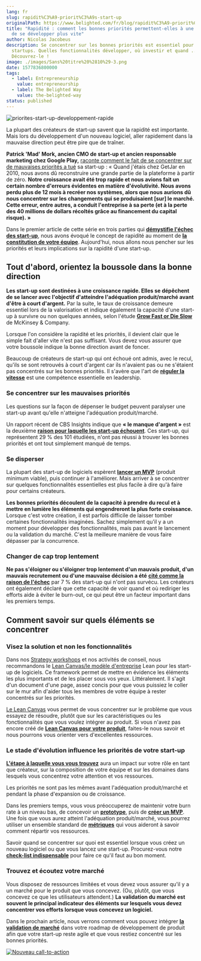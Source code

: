 ```yaml
---
lang: fr
slug: rapidit%C3%A9-priorit%C3%A9s-start-up
originalPath: https://www.belighted.com/fr/blog/rapidit%C3%A9-priorit%C3%A9s-start-up
title: "Rapidité : comment les bonnes priorités permettent-elles à une start-up
  de se développer plus vite"
author: Nicolas Jacobeus
description: Se concentrer sur les bonnes priorités est essentiel pour les
  startups. Quelles fonctionnalités développer, où investir et quand ...
  Découvrez-le !
image: ./images/Sans%20titre%20%2810%29-3.png
date: 1577836800000
tags:
  - label: Entrepreneurship
    value: entrepreneurship
  - label: The Belighted Way
    value: the-belighted-way
status: published
---
```

![priorites-start-up-developpement-rapide](/images/legacy/pUCNdQ2ZuwB72NsToW09W.png)

La plupart des créateurs de start-up savent que la rapidité est importante. Mais lors du développement d'un nouveau logiciel, aller rapidement dans la mauvaise direction peut être pire que de traîner. 

**Patrick 'Mad' Mork, ancien CMO de start-up et ancien responsable marketing chez Google Play,** [raconte comment le fait de se concentrer sur de mauvaises priorités a tué](https://medium.com/swlh/how-speed-kills-products-and-startups-307d513c1fe7) sa start-up : « Quand j'étais chez GetJar en 2010, nous avons dû reconstruire une grande partie de la plateforme à partir de zéro. **Notre croissance avait été trop rapide et nous avions fait un certain nombre d'erreurs évidentes en matière d'évolutivité. Nous avons perdu plus de 12 mois à recréer nos systèmes, alors que nous aurions dû nous concentrer sur les changements qui se produisaient \[sur\] le marché. Cette erreur, entre autres, a conduit l'entreprise à sa perte (et à la perte des 40 millions de dollars récoltés grâce au financement du capital risque). »**

Dans le premier article de cette série en trois parties qui **[démystifie l'échec des start-up](/fr/blog/validation-marche-start-up)**, nous avons évoqué le concept de rapidité au moment de **[la constitution de votre équipe](/fr/blog/rapidite-temps-talents-start-up)**. Aujourd'hui, nous allons nous pencher sur les priorités et leurs implications sur la rapidité d'une start-up.

**Tout d'abord, orientez la boussole dans la bonne direction**
--------------------------------------------------------------

**Les start-up sont destinées à une croissance rapide. Elles se dépêchent de se lancer avec l'objectif d'atteindre l'adéquation produit/marché avant d'être à court d'argent.** Par la suite, le taux de croissance demeure essentiel lors de la valorisation et indique également la capacité d'une start-up à survivre ou non quelques années, selon l'étude **[Grow Fast or Die Slow](https://www.mckinsey.com/industries/high-tech/our-insights/grow-fast-or-die-slow)** de McKinsey & Company.

Lorsque l'on considère la rapidité et les priorités, il devient clair que le simple fait d'aller vite n'est pas suffisant. Vous devez vous assurer que votre boussole indique la bonne direction avant de foncer.

Beaucoup de créateurs de start-up qui ont échoué ont admis, avec le recul, qu'ils se sont retrouvés à court d'argent car ils n'avaient pas ou ne s'étaient pas concentrés sur les bonnes priorités. Il s'avère que l'art de **[réguler la vitesse](https://www.forentrepreneurs.com/why-startups-fail/)** est une compétence essentielle en leadership.

### **Se concentrer sur les mauvaises priorités**

Les questions sur la façon de dépenser le budget peuvent paralyser une start-up avant qu'elle n'atteigne l'adéquation produit/marché.  

Un rapport récent de CBS Insights indique que **« le manque d'argent »** est la deuxième **[raison pour laquelle les start-up échouent](https://www.cbinsights.com/research/startup-failure-reasons-top/)**. Ces start-up, qui représentent 29 % des 101 étudiées, n'ont pas réussi à trouver les bonnes priorités et ont tout simplement manqué de temps.

### **Se disperser**

La plupart des start-up de logiciels espèrent **[lancer un MVP](/fr/blog/avantages-inconvenients-externaliser-developpement-saas)** (produit minimum viable), puis continuer à l'améliorer. Mais arriver à se concentrer sur quelques fonctionnalités essentielles est plus facile à dire qu'à faire pour certains créateurs.

**Les bonnes priorités découlent de la capacité à prendre du recul et à mettre en lumière les éléments qui engendreront la plus forte croissance.** Lorsque c'est votre création, il est parfois difficile de laisser tomber certaines fonctionnalités imaginées. Sachez simplement qu'il y a un moment pour développer des fonctionnalités, mais pas avant le lancement ou la validation du marché. C'est la meilleure manière de vous faire dépasser par la concurrence.

### **Changer de cap trop lentement**

**Ne pas s'éloigner ou s'éloigner trop lentement d'un mauvais produit, d'un mauvais recrutement ou d'une mauvaise décision a été** **[cité comme la raison de l'échec](https://www.cbinsights.com/research/startup-failure-reasons-top/)** par 7 % des start-up qui n'ont pas survécu. Les créateurs ont également déclaré que cette capacité de voir quand et où rediriger les efforts aide à éviter le burn-out, ce qui peut être un facteur important dans les premiers temps.

**Comment savoir sur quels éléments se concentrer**
---------------------------------------------------

### **Visez la solution et non les fonctionnalités**

Dans nos [Strategy workshops](/fr/strategy-workshop) et nos activités de conseil, nous recommandons le [Lean Canvas/le modèle d'entreprise](https://leanstack.com/leancanvas) Lean pour les start-up de logiciels. Ce framework permet de mettre en évidence les éléments les plus importants et de les placer sous vos yeux. Littéralement. Il s'agit d'un document d'une page, assez concis pour que vous puissiez le coller sur le mur afin d'aider tous les membres de votre équipe à rester concentrés sur les priorités.

[Le Lean Canvas](https://leanstack.com/leancanvas) vous permet de vous concentrer sur le problème que vous essayez de résoudre, plutôt que sur les caractéristiques ou les fonctionnalités que vous voulez intégrer au produit. Si vous n'avez pas encore créé de **[Lean Canvas pour votre produit](https://www.belighted.com/blog/6-reasons-a-lean-canvas-needs-to-be-part-of-your-product-development-process)**, faites-le nous savoir et nous pourrons vous orienter vers d'excellentes ressources.

### **Le stade d'évolution influence les priorités de votre start-up**

**[L'étape à laquelle vous vous trouvez](https://www.entrepreneur.com/article/271290)** aura un impact sur votre rôle en tant que créateur, sur la composition de votre équipe et sur les domaines dans lesquels vous concentrez votre attention et vos ressources.

Les priorités ne sont pas les mêmes avant l'adéquation produit/marché et pendant la phase d'expansion ou de croissance.

Dans les premiers temps, vous vous préoccuperez de maintenir votre burn rate à un niveau bas, de concevoir un **[prototype](/fr/design-sprint)**, puis de **[créer un MVP](/fr/developpement-mvp)**. Une fois que vous aurez atteint l'adéquation produit/marché, vous pourrez utiliser un ensemble standard de **[métriques](/fr/blog/metriques-saas)** qui vous aideront à savoir comment répartir vos ressources.

Savoir quand se concentrer sur quoi est essentiel lorsque vous créez un nouveau logiciel ou que vous lancez une start-up. Procurez-vous notre **[check-list indispensable](/fr/blog/check-list-développer-un-nouveau-logiciel)** pour faire ce qu'il faut au bon moment.

### **Trouvez et écoutez votre marché**

Vous disposez de ressources limitées et vous devez vous assurer qu'il y a un marché pour le produit que vous concevez. (Ou, plutôt, que vous concevez ce que les utilisateurs attendent.) **La validation du marché est souvent le principal indicateur des éléments sur lesquels vous devez concentrer vos efforts lorsque vous concevez un logiciel.**

Dans le prochain article, nous verrons comment vous pouvez intégrer **[la validation de marché](/fr/blog/validation-marche-start-up)** dans votre roadmap de développement de produit afin que votre start-up reste agile et que vous restiez concentré sur les bonnes priorités.

[![Nouveau call-to-action](/images/legacy-cta/jLxarWVFZ4IWPcDnMDdPS.png)](https://cta-redirect.hubspot.com/cta/redirect/1684659/9910533f-98e7-4836-a277-f9b2eb95e8b8)